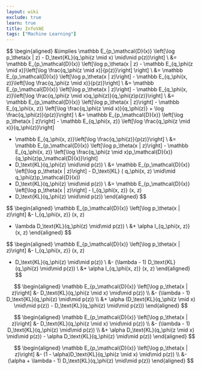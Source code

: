 ```yaml
---
layout: wiki
exclude: true
learn: true
title: InfoVAE
tags: ["Machine Learning"]
---
```


$$
\begin{aligned}
&\implies
\mathbb E_{p_\mathcal{D}(x)}
\left[\log p_\theta(x | z) - D_\text{KL}(q_\phi(z \mid x) \mid\mid p(z))\right]
\\
&=
\mathbb E_{p_\mathcal{D}(x)}
\left[\log p_\theta(x | z) - 
\mathbb E_{q_\phi(z \mid x)}\left[\log \frac{q_\phi(z \mid x)}{p(z)}\right]
\right]
\\
&=
\mathbb E_{p_\mathcal{D}(x)}
\left[\log p_\theta(x | z)\right] - 
\mathbb E_{q_\phi(x, z)}\left[\log \frac{q_\phi(z \mid x)}{p(z)}\right]
\\
&=
\mathbb E_{p_\mathcal{D}(x)}
\left[\log p_\theta(x | z)\right] - 
\mathbb E_{q_\phi(x, z)}\left[\log \frac{q_\phi(z \mid x)q_\phi(z)}{q_\phi(z)p(z)}\right]
\\
&=
\mathbb E_{p_\mathcal{D}(x)}
\left[\log p_\theta(x | z)\right] - 
\mathbb E_{q_\phi(x, z)}
\left[\log \frac{q_\phi(z \mid x)}{q_\phi(z)} + \log \frac{q_\phi(z)}{p(z)}\right]
\\
&=
\mathbb E_{p_\mathcal{D}(x)}
\left[\log p_\theta(x | z)\right] - 
\mathbb E_{q_\phi(x, z)}
\left[\log \frac{q_\phi(z \mid x)}{q_\phi(z)}\right]
- \mathbb E_{q_\phi(x, z)}\left[\log \frac{q_\phi(z)}{p(z)}\right]
\\
&=
\mathbb E_{p_\mathcal{D}(x)}
\left[\log p_\theta(x | z)\right] - 
\mathbb E_{q_\phi(x, z)}
\left[\log \frac{q_\phi(z \mid x)p_\mathcal{D}(x)}{q_\phi(z)p_\mathcal{D}(x)}\right]
- D_\text{KL}(q_\phi(z) \mid\mid p(z))
\\
&=
\mathbb E_{p_\mathcal{D}(x)}
\left[\log p_\theta(x | z)\right] - 
D_\text{KL} ( q_\phi(x, z) \mid\mid q_\phi(z)p_\mathcal{D}(x))
- D_\text{KL}(q_\phi(z) \mid\mid p(z))
\\
&=
\mathbb E_{p_\mathcal{D}(x)}
\left[\log p_\theta(x | z)\right] - 
I_{q_\phi(x, z)} (x, z)
- D_\text{KL}(q_\phi(z) \mid\mid p(z))
\end{aligned}
$$

$$
\begin{aligned}
\mathbb E_{p_\mathcal{D}(x)}
\left[\log p_\theta(x | z)\right] &- 
I_{q_\phi(x, z)} (x, z)
- \lambda D_\text{KL}(q_\phi(z) \mid\mid p(z))
\\ &+ \alpha I_{q_\phi(x, z)} (x, z)
\end{aligned}
$$

$$
\begin{aligned}
\mathbb E_{p_\mathcal{D}(x)}
\left[\log p_\theta(x | z)\right] 
&- I_{q_\phi(x, z)} (x, z)
- D_\text{KL}(q_\phi(z) \mid\mid p(z)) \\
&- (\lambda - 1) D_\text{KL}(q_\phi(z) \mid\mid p(z)) \\
&+ \alpha I_{q_\phi(x, z)} (x, z)
\end{aligned}
$$

$$
\begin{aligned}
\mathbb E_{p_\mathcal{D}(x)}
\left[\log p_\theta(x | z)\right] &- 
D_\text{KL}(q_\phi(z \mid x) \mid\mid p(z)) \\
&- (\lambda - 1) D_\text{KL}(q_\phi(z) \mid\mid p(z)) \\
&+ \alpha (D_\text{KL}(q_\phi(z \mid x) \mid\mid p(z)) - 
D_\text{KL}(q_\phi(z) \mid\mid p(z)))
\end{aligned}
$$

$$
\begin{aligned}
\mathbb E_{p_\mathcal{D}(x)}
\left[\log p_\theta(x | z)\right] &- 
D_\text{KL}(q_\phi(z \mid x) \mid\mid p(z)) \\
&- (\lambda - 1) D_\text{KL}(q_\phi(z) \mid\mid p(z)) \\
&+ \alpha D_\text{KL}(q_\phi(z \mid x) \mid\mid p(z)) - \alpha 
D_\text{KL}(q_\phi(z) \mid\mid p(z))
\end{aligned}
$$

$$
\begin{aligned}
\mathbb E_{p_\mathcal{D}(x)}
\left[\log p_\theta(x | z)\right] &- 
(1 - \alpha)D_\text{KL}(q_\phi(z \mid x) \mid\mid p(z)) \\
&- (\alpha + \lambda - 1) D_\text{KL}(q_\phi(z) \mid\mid p(z))
\end{aligned}
$$

```

```